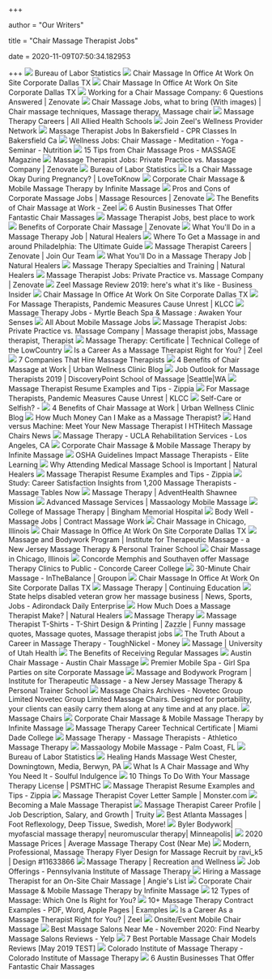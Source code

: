 +++
        
author = "Our Writers"
        
title = "Chair Massage Therapist Jobs"
        
date = 2020-11-09T07:50:34.182953
        
+++
[ ![](https://www.bls.gov/ooh/images/15365.jpg)](https://www.bls.gov/ooh/images/15365.jpg) Bureau of Labor Statistics
[ ![](https://cdn.shortpixel.ai/client/q_glossy,ret_img,w_300,h_253/https://massageintegration.com/wp-content/uploads/2020/02/Chair-Massage-Therapist-Mobile-Corporate-Massage-At-Work-Dallas-Austin-Houston-San-Antonio-TX.jpg)](https://cdn.shortpixel.ai/client/q_glossy,ret_img,w_300,h_253/https://massageintegration.com/wp-content/uploads/2020/02/Chair-Massage-Therapist-Mobile-Corporate-Massage-At-Work-Dallas-Austin-Houston-San-Antonio-TX.jpg) Chair Massage In Office At Work On Site Corporate Dallas TX
[ ![](https://cdn.shortpixel.ai/client/q_glossy,ret_img/https://massageintegration.com/wp-content/uploads/2020/02/Chair-Massage-Corporate-Massage-In-Office.jpg)](https://cdn.shortpixel.ai/client/q_glossy,ret_img/https://massageintegration.com/wp-content/uploads/2020/02/Chair-Massage-Corporate-Massage-In-Office.jpg) Chair Massage In Office At Work On Site Corporate Dallas TX
[ ![](https://cdn2.hubspot.net/hubfs/455982/Chair%20Massage%20Images/January-11.jpg)](https://cdn2.hubspot.net/hubfs/455982/Chair%20Massage%20Images/January-11.jpg) Working for a Chair Massage Company: 6 Questions Answered | Zenovate
[ ![](https://i.pinimg.com/originals/29/30/bf/2930bf28e6627129125a113adb55e761.jpg)](https://i.pinimg.com/originals/29/30/bf/2930bf28e6627129125a113adb55e761.jpg) Chair Massage Jobs, what to bring (With images) | Chair massage techniques, Massage  therapy, Massage chair
[ ![](https://149469269.v2.pressablecdn.com/wp-content/uploads/2016/09/hero-massage-therapist-massage-therapy-career.jpg)](https://149469269.v2.pressablecdn.com/wp-content/uploads/2016/09/hero-massage-therapist-massage-therapy-career.jpg) Massage Therapy Careers | All Allied Health Schools
[ ![](https://inhome.zeel.com/static/media/default.c66c53a8.jpg)](https://inhome.zeel.com/static/media/default.c66c53a8.jpg) Join Zeel's Wellness Provider Network
[ ![](http://www.bakersfieldcpr.net/wp-content/uploads/2014/11/Massage-Therapy-Jobs-In-Bakersfield-Ca.jpg)](http://www.bakersfieldcpr.net/wp-content/uploads/2014/11/Massage-Therapy-Jobs-In-Bakersfield-Ca.jpg) Massage Therapist Jobs In Bakersfield - CPR Classes In Bakersfield Ca
[ ![](http://www.stressrecess.com/wp-content/uploads/2012/10/stress-recess-chair-massage-therapists-team-dasani.jpg)](http://www.stressrecess.com/wp-content/uploads/2012/10/stress-recess-chair-massage-therapists-team-dasani.jpg) Wellness Jobs: Chair Massage - Meditation - Yoga - Seminar - Nutrition
[ ![](https://cdn.massagemag.com/wordpress/wp-content/uploads/chairmassagaemain-web.jpg)](https://cdn.massagemag.com/wordpress/wp-content/uploads/chairmassagaemain-web.jpg) 15 Tips from Chair Massage Pros - MASSAGE Magazine
[ ![](https://cdn2.hubspot.net/hubfs/455982/Chair%20Massage%20Images/therapists1.png)](https://cdn2.hubspot.net/hubfs/455982/Chair%20Massage%20Images/therapists1.png) Massage Therapist Jobs: Private Practice vs. Massage Company | Zenovate
[ ![](https://www.bls.gov/ooh/images/2579.jpg)](https://www.bls.gov/ooh/images/2579.jpg) Bureau of Labor Statistics
[ ![](https://cf.ltkcdn.net/pregnancy/images/orig/246925-1600x1030-chair-massage-okay-during-pregnancy.jpg)](https://cf.ltkcdn.net/pregnancy/images/orig/246925-1600x1030-chair-massage-okay-during-pregnancy.jpg) Is a Chair Massage Okay During Pregnancy? | LoveToKnow
[ ![](https://www.infinitemassage.com/wp-content/uploads/2018/12/massage_meeting-1.jpg)](https://www.infinitemassage.com/wp-content/uploads/2018/12/massage_meeting-1.jpg) Corporate Chair Massage & Mobile Massage Therapy by Infinite Massage
[ ![](https://cdn2.hubspot.net/hub/455982/file-2404749378.png)](https://cdn2.hubspot.net/hub/455982/file-2404749378.png) Pros and Cons of Corporate Massage Jobs | Massage Resources | Zenovate
[ ![](https://www.zeel.com/blog/wp-content/uploads/2017/05/zeel-massage-corporate-chair-massage1.jpg)](https://www.zeel.com/blog/wp-content/uploads/2017/05/zeel-massage-corporate-chair-massage1.jpg) The Benefits of Chair Massage at Work - Zeel
[ ![](https://austinot.com/wp-content/uploads/2019/01/Serenity-Wellness-Mobile-Massage-Therapists.jpg)](https://austinot.com/wp-content/uploads/2019/01/Serenity-Wellness-Mobile-Massage-Therapists.jpg) 6 Austin Businesses That Offer Fantastic Chair Massages
[ ![](https://static.wixstatic.com/media/ffc3c2_6fcfc92f1acc499aa2c30ee8313291c3~mv2_d_2550_3230_s_4_2.png/v1/crop/x_0,y_237,w_2550,h_1674/fill/w_560,h_368,al_c,q_85,usm_0.66_1.00_0.01/ffc3c2_6fcfc92f1acc499aa2c30ee8313291c3~mv2_d_2550_3230_s_4_2.webp)](https://static.wixstatic.com/media/ffc3c2_6fcfc92f1acc499aa2c30ee8313291c3~mv2_d_2550_3230_s_4_2.png/v1/crop/x_0,y_237,w_2550,h_1674/fill/w_560,h_368,al_c,q_85,usm_0.66_1.00_0.01/ffc3c2_6fcfc92f1acc499aa2c30ee8313291c3~mv2_d_2550_3230_s_4_2.webp) Massage Therapist Jobs, best place to work
[ ![](https://cdn2.hubspot.net/hubfs/455982/Benefits%20of%20Corporate%20Chair%20Massage_%20Whats%20in%20It%20for%20You_.png)](https://cdn2.hubspot.net/hubfs/455982/Benefits%20of%20Corporate%20Chair%20Massage_%20Whats%20in%20It%20for%20You_.png) Benefits of Corporate Chair Massage | Zenovate
[ ![](https://149472197.v2.pressablecdn.com/wp-content/uploads/2020/01/massage-chair.png)](https://149472197.v2.pressablecdn.com/wp-content/uploads/2020/01/massage-chair.png) What You'll Do in a Massage Therapy Job | Natural Healers
[ ![](https://www.phillymag.com/wp-content/uploads/sites/3/2020/02/Haven-Wellness-Center-featured.jpg)](https://www.phillymag.com/wp-content/uploads/sites/3/2020/02/Haven-Wellness-Center-featured.jpg) Where To Get a Massage in and around Philadelphia: The Ultimate Guide
[ ![](https://zenovate.com/wp-content/uploads/2019/09/subsidized3.png)](https://zenovate.com/wp-content/uploads/2019/09/subsidized3.png) Massage Therapist Careers | Zenovate | Join Our Team
[ ![](https://149405756.v2.pressablecdn.com/wp-content/uploads/2020/01/massage-therapist-at-front-desk-in-spa-office-750x350-1.jpg)](https://149405756.v2.pressablecdn.com/wp-content/uploads/2020/01/massage-therapist-at-front-desk-in-spa-office-750x350-1.jpg) What You'll Do in a Massage Therapy Job | Natural Healers
[ ![](https://149472197.v2.pressablecdn.com/wp-content/uploads/2020/01/massage-therapist-massaging-patients-leg-1200x628-1.jpg)](https://149472197.v2.pressablecdn.com/wp-content/uploads/2020/01/massage-therapist-massaging-patients-leg-1200x628-1.jpg) Massage Therapy Specialties and Training | Natural Healers
[ ![](https://cdn2.hubspot.net/hubfs/455982/Chair%20Massage%20Images/therapists2.png)](https://cdn2.hubspot.net/hubfs/455982/Chair%20Massage%20Images/therapists2.png) Massage Therapist Jobs: Private Practice vs. Massage Company | Zenovate
[ ![](https://i.insider.com/5cfad5b211e205413221d5b6?width=1107&format=jpeg)](https://i.insider.com/5cfad5b211e205413221d5b6?width=1107&format=jpeg) Zeel Massage Review 2019: here's what it's like - Business Insider
[ ![](https://massageintegration.com/wp-content/uploads/2018/09/Corporate-Chair-Massage-In-Office-At-Work-Events-Dallas-TX.jpg)](https://massageintegration.com/wp-content/uploads/2018/09/Corporate-Chair-Massage-In-Office-At-Work-Events-Dallas-TX.jpg) Chair Massage In Office At Work On Site Corporate Dallas TX
[ ![](https://www.klcc.org/sites/klcc/files/202004/BeckySmith01.jpg)](https://www.klcc.org/sites/klcc/files/202004/BeckySmith01.jpg) For Massage Therapists, Pandemic Measures Cause Unrest | KLCC
[ ![](http://www.awakenyoursensesspa.com/wp-content/uploads/2014/08/feaIMG32f.png)](http://www.awakenyoursensesspa.com/wp-content/uploads/2014/08/feaIMG32f.png) Massage Therapy Jobs - Myrtle Beach Spa & Massage : Awaken Your Senses
[ ![](https://www.massage-education.com/images/w-neck-stretch-2.jpg)](https://www.massage-education.com/images/w-neck-stretch-2.jpg) All About Mobile Massage Jobs
[ ![](https://i.pinimg.com/originals/e1/17/31/e11731fee6b43e99f729925725a01395.png)](https://i.pinimg.com/originals/e1/17/31/e11731fee6b43e99f729925725a01395.png) Massage Therapist Jobs: Private Practice vs. Massage Company | Massage  therapist jobs, Massage therapist, Therapist
[ ![](https://www.tcl.edu/wp-content/uploads/2016/11/iStock-688104440small.jpg)](https://www.tcl.edu/wp-content/uploads/2016/11/iStock-688104440small.jpg) Massage Therapy: Certificate | Technical College of the LowCountry
[ ![](https://www.zeel.com/blog/wp-content/uploads/2015/08/zmtblog-1280x720.png)](https://www.zeel.com/blog/wp-content/uploads/2015/08/zmtblog-1280x720.png) Is a Career As a Massage Therapist Right for You? | Zeel
[ ![](https://www.natural-therapy.com/wp-content/uploads/2018/08/bigstock-Woman-having-relaxing-Asian-ma-88321517.jpg)](https://www.natural-therapy.com/wp-content/uploads/2018/08/bigstock-Woman-having-relaxing-Asian-ma-88321517.jpg) 7 Companies That Hire Massage Therapists
[ ![](https://25x7fs2fol7zs4bapm0ptn1b-wpengine.netdna-ssl.com/wp-content/uploads/2018/02/BlogBody_ChairMassage_1.jpg)](https://25x7fs2fol7zs4bapm0ptn1b-wpengine.netdna-ssl.com/wp-content/uploads/2018/02/BlogBody_ChairMassage_1.jpg) 4 Benefits of Chair Massage at Work | Urban Wellness Clinic Blog
[ ![](https://discoverypointschoolofmassage.com/wp-content/uploads/2019/02/2019_job_outlook_massage_therapists.jpg)](https://discoverypointschoolofmassage.com/wp-content/uploads/2019/02/2019_job_outlook_massage_therapists.jpg) Job Outlook for Massage Therapists 2019 | DiscoveryPoint School of Massage |Seattle|WA
[ ![](https://media.zippia.com/resume-examples/massage-therapist-2.svg)](https://media.zippia.com/resume-examples/massage-therapist-2.svg) Massage Therapist Resume Examples and Tips - Zippia
[ ![](https://mediad.publicbroadcasting.net/p/klcc/files/styles/x_large/public/202004/HeartTruthMassageNIH.jpg)](https://mediad.publicbroadcasting.net/p/klcc/files/styles/x_large/public/202004/HeartTruthMassageNIH.jpg) For Massage Therapists, Pandemic Measures Cause Unrest | KLCC
[ ![](https://i.pinimg.com/originals/0c/95/6a/0c956a64233822f7928e111a3457c56e.jpg)](https://i.pinimg.com/originals/0c/95/6a/0c956a64233822f7928e111a3457c56e.jpg) Self-Care or Selfish? -
[ ![](https://25x7fs2fol7zs4bapm0ptn1b-wpengine.netdna-ssl.com/wp-content/uploads/2018/02/BlogBody_ChairMassage_2.jpg)](https://25x7fs2fol7zs4bapm0ptn1b-wpengine.netdna-ssl.com/wp-content/uploads/2018/02/BlogBody_ChairMassage_2.jpg) 4 Benefits of Chair Massage at Work | Urban Wellness Clinic Blog
[ ![](https://www.natural-therapy.com/wp-content/uploads/2018/10/bigstock-Closeup-hands-of-beauty-therap-250131877.jpg)](https://www.natural-therapy.com/wp-content/uploads/2018/10/bigstock-Closeup-hands-of-beauty-therap-250131877.jpg) How Much Money Can I Make as a Massage Therapist?
[ ![](https://www.hitechmassagechairs.com/images/smc-6850-4.jpg)](https://www.hitechmassagechairs.com/images/smc-6850-4.jpg) Hand versus Machine: Meet Your New Massage Therapist I HTHitech Massage  Chairs News
[ ![](https://www.uclahealth.org/rehab/images/pagephotos/MASSAGETHERAPY.JPG)](https://www.uclahealth.org/rehab/images/pagephotos/MASSAGETHERAPY.JPG) Massage Therapy - UCLA Rehabilitation Services - Los Angeles, CA
[ ![](https://www.infinitemassage.com/wp-content/uploads/2018/12/gallery2.jpg)](https://www.infinitemassage.com/wp-content/uploads/2018/12/gallery2.jpg) Corporate Chair Massage & Mobile Massage Therapy by Infinite Massage
[ ![](https://www.elitecme.com/wp-content/uploads/2020/05/Massage900x500.jpg)](https://www.elitecme.com/wp-content/uploads/2020/05/Massage900x500.jpg) OSHA Guidelines Impact Massage Therapists - Elite Learning
[ ![](https://149451176.v2.pressablecdn.com/wp-content/uploads/2020/01/medical-massage-750x350-1.jpg)](https://149451176.v2.pressablecdn.com/wp-content/uploads/2020/01/medical-massage-750x350-1.jpg) Why Attending Medical Massage School is Important | Natural Healers
[ ![](https://media.zippia.com/resume-examples/massage-therapist-9.svg)](https://media.zippia.com/resume-examples/massage-therapist-9.svg) Massage Therapist Resume Examples and Tips - Zippia
[ ![](https://massagetablesnow.com/product_images/uploaded_images/chart10-employstatus-i.jpg)](https://massagetablesnow.com/product_images/uploaded_images/chart10-employstatus-i.jpg) Study: Career Satisfaction Insights from 1,200 Massage Therapists - Massage  Tables Now
[ ![](https://www.adventhealth.com/sites/default/files/styles/fc_800x533/public/media/eden-spa-hot-stone-massage_4256x2832px_0.jpg?h=265e640d&itok=KuEJq1_H)](https://www.adventhealth.com/sites/default/files/styles/fc_800x533/public/media/eden-spa-hot-stone-massage_4256x2832px_0.jpg?h=265e640d&itok=KuEJq1_H) Massage Therapy | AdventHealth Shawnee Mission
[ ![](https://massaology.com/assets/images/main/massage-therapist-jobs.jpg)](https://massaology.com/assets/images/main/massage-therapist-jobs.jpg) Advanced Massage Services | Massaology Mobile Massage
[ ![](https://www.binghammemorial.org/Images/Big/massage-therapy-banner20170407024753.jpg)](https://www.binghammemorial.org/Images/Big/massage-therapy-banner20170407024753.jpg) College of Massage Therapy | Bingham Memorial Hospital
[ ![](https://www.bodywelltherapy.com/wp-content/uploads/2016/02/Corporate-Massage-Slider-3-Final.jpg)](https://www.bodywelltherapy.com/wp-content/uploads/2016/02/Corporate-Massage-Slider-3-Final.jpg) Body Well - Massage Jobs | Contract Massage Work
[ ![](https://lodochairmassage.com/userfiles/1463/images/massage-thumb-1.jpg)](https://lodochairmassage.com/userfiles/1463/images/massage-thumb-1.jpg) Chair Massage in Chicago, Illinois
[ ![](https://cdn.shortpixel.ai/client/q_glossy,ret_img,w_300,h_253/https://massageintegration.com/wp-content/uploads/2020/02/Corporate-Chair-Massage-In-Office-At-Work-Dallas-Fort-Worth-Houston-Austin-San-Antonio-TX-by-Massage-Integration-300x253.jpg)](https://cdn.shortpixel.ai/client/q_glossy,ret_img,w_300,h_253/https://massageintegration.com/wp-content/uploads/2020/02/Corporate-Chair-Massage-In-Office-At-Work-Dallas-Fort-Worth-Houston-Austin-San-Antonio-TX-by-Massage-Integration-300x253.jpg) Chair Massage In Office At Work On Site Corporate Dallas TX
[ ![](https://massageprogram.com/wp-content/uploads/2019/09/70577461_579466589257771_3422520259767173120_o.jpg)](https://massageprogram.com/wp-content/uploads/2019/09/70577461_579466589257771_3422520259767173120_o.jpg) Massage and Bodywork Program | Institute for Therapeutic Massage - a New  Jersey Massage Therapy & Personal Trainer School
[ ![](https://lodochairmassage.com/userfiles/1463/images/service-office-chair-massage.jpg)](https://lodochairmassage.com/userfiles/1463/images/service-office-chair-massage.jpg) Chair Massage in Chicago, Illinois
[ ![](https://www.concorde.edu/wp-content/uploads/2015/10/Career-Profile_Massage-Therapy.jpg)](https://www.concorde.edu/wp-content/uploads/2015/10/Career-Profile_Massage-Therapy.jpg) Concorde Memphis and Southaven offer Massage Therapy Clinics to Public -  Concorde Career College
[ ![](https://img.grouponcdn.com/deal/hVsT4SE6Qt8i3Lp5jbwUcn/134544976-2115x1269/v1/c700x420.jpg)](https://img.grouponcdn.com/deal/hVsT4SE6Qt8i3Lp5jbwUcn/134544976-2115x1269/v1/c700x420.jpg) 30-Minute Chair Massage - InTheBalance | Groupon
[ ![](https://cdn.shortpixel.ai/client/q_glossy,ret_img/https://massageintegration.com/wp-content/uploads/2020/02/Massage-At-Work-Chair-Massage-Corporate-Massage-Dallas-Fort-Worth-Austin-Houston-San-Antonio-TX.jpg)](https://cdn.shortpixel.ai/client/q_glossy,ret_img/https://massageintegration.com/wp-content/uploads/2020/02/Massage-At-Work-Chair-Massage-Corporate-Massage-Dallas-Fort-Worth-Austin-Houston-San-Antonio-TX.jpg) Chair Massage In Office At Work On Site Corporate Dallas TX
[ ![](https://cod.edu/_resources/img/hero/massage-therapy.jpg)](https://cod.edu/_resources/img/hero/massage-therapy.jpg) Massage Therapy | Continuing Education
[ ![](https://ogden_images.s3.amazonaws.com/www.adirondackdailyenterprise.com/images/2018/06/07095837/HassKelly1806GH_sm-560x840.jpg)](https://ogden_images.s3.amazonaws.com/www.adirondackdailyenterprise.com/images/2018/06/07095837/HassKelly1806GH_sm-560x840.jpg) State helps disabled veteran grow her massage business | News, Sports, Jobs  - Adirondack Daily Enterprise
[ ![](https://149472197.v2.pressablecdn.com/wp-content/uploads/2020/01/male-massage-therapist-giving-massage-to-male-patron-1200x628-1.jpg)](https://149472197.v2.pressablecdn.com/wp-content/uploads/2020/01/male-massage-therapist-giving-massage-to-male-patron-1200x628-1.jpg) How Much Does a Massage Therapist Make? | Natural Healers
[ ![](https://www.asirecreation.org/images/spring-2020/massage-therapy-banner.jpg)](https://www.asirecreation.org/images/spring-2020/massage-therapy-banner.jpg) Massage Therapy
[ ![](https://i.pinimg.com/236x/ed/ca/fe/edcafe3391b3ecbc10eaa762d24a2144.jpg)](https://i.pinimg.com/236x/ed/ca/fe/edcafe3391b3ecbc10eaa762d24a2144.jpg) Massage Therapist T-Shirts - T-Shirt Design & Printing | Zazzle | Funny  massage quotes, Massage quotes, Massage therapist jobs
[ ![](https://usercontent1.hubstatic.com/15058524_f120.jpg)](https://usercontent1.hubstatic.com/15058524_f120.jpg) The Truth About a Career in Massage Therapy - ToughNickel - Money
[ ![](https://healthcare.utah.edu/orthopaedics/_images/massage.jpg)](https://healthcare.utah.edu/orthopaedics/_images/massage.jpg) Massage | University of Utah Health
[ ![](https://wekneadyou.com/wp-content/uploads/2016/09/imageedit_37_8338900107.jpg)](https://wekneadyou.com/wp-content/uploads/2016/09/imageedit_37_8338900107.jpg) The Benefits of Receiving Regular Massages
[ ![](http://austinchairmassage.com/uploads/3/4/4/8/34483466/3929399_orig.jpg)](http://austinchairmassage.com/uploads/3/4/4/8/34483466/3929399_orig.jpg) Austin Chair Massage - Austin Chair Massage
[ ![](https://www.premiermobilespa.com/images/convention-massage-event.png)](https://www.premiermobilespa.com/images/convention-massage-event.png) Premier Mobile Spa - Girl Spa Parties on site Corporate Massage
[ ![](https://massageprogram.com/wp-content/uploads/2019/09/massage-school-nj.png)](https://massageprogram.com/wp-content/uploads/2019/09/massage-school-nj.png) Massage and Bodywork Program | Institute for Therapeutic Massage - a New  Jersey Massage Therapy & Personal Trainer School
[ ![](https://novetecmed.com/wp-content/uploads/2018/12/MASSAGE-CHAIR-COMBINED.jpg)](https://novetecmed.com/wp-content/uploads/2018/12/MASSAGE-CHAIR-COMBINED.jpg) Massage Chairs Archives - Novetec Group Limited Novetec Group Limited Massage  Chairs. Designed for portability, your clients can easily carry them along  at any time and at any place.
[ ![](https://www.earthlite.com/media/blog/uploads/2012/03/massage-chair.jpg)](https://www.earthlite.com/media/blog/uploads/2012/03/massage-chair.jpg) Massage Chairs
[ ![](https://www.infinitemassage.com/wp-content/uploads/2018/12/gallery9.jpg)](https://www.infinitemassage.com/wp-content/uploads/2018/12/gallery9.jpg) Corporate Chair Massage & Mobile Massage Therapy by Infinite Massage
[ ![](https://www.mdc.edu/massagetherapy/img/massage.jpg)](https://www.mdc.edu/massagetherapy/img/massage.jpg) Massage Therapy Career Technical Certificate | Miami Dade College
[ ![](https://www.athletico.com/wp-content/uploads/2018/05/Overlays_640x28838.jpg)](https://www.athletico.com/wp-content/uploads/2018/05/Overlays_640x28838.jpg) Massage Therapy - Massage Therapists - Athletico Massage Therapy
[ ![](https://massaology.com/assets/images/locations/palm-coast-massage-therapist.jpeg)](https://massaology.com/assets/images/locations/palm-coast-massage-therapist.jpeg) Massaology Mobile Massage - Palm Coast, FL
[ ![](https://www.bls.gov/ooh/images/2582.jpg)](https://www.bls.gov/ooh/images/2582.jpg) Bureau of Labor Statistics
[ ![](https://hhmassage.com/wp-content/uploads/2018/11/healing-hands-massage-workplace-chair-massage.jpg)](https://hhmassage.com/wp-content/uploads/2018/11/healing-hands-massage-workplace-chair-massage.jpg) Healing Hands Massage West Chester, Downingtown, Media, Berwyn, PA
[ ![](https://www.soulfulindulgence.com/wp-content/uploads/2019/04/what-is-on-site-chair-massage.jpg)](https://www.soulfulindulgence.com/wp-content/uploads/2019/04/what-is-on-site-chair-massage.jpg) What Is A Chair Massage and Why You Need It - Soulful Indulgence
[ ![](https://psmthc.com/wp-content/uploads/2014/09/massage.jpg)](https://psmthc.com/wp-content/uploads/2014/09/massage.jpg) 10 Things To Do With Your Massage Therapy License | PSMTHC
[ ![](https://media.zippia.com/resume-examples/massage-therapist-7.svg)](https://media.zippia.com/resume-examples/massage-therapist-7.svg) Massage Therapist Resume Examples and Tips - Zippia
[ ![](https://coda.newjobs.com/api/imagesproxy/ms/seo-media/us/cover-letter-images/cover-letter-massage-therapist.jpg)](https://coda.newjobs.com/api/imagesproxy/ms/seo-media/us/cover-letter-images/cover-letter-massage-therapist.jpg) Massage Therapist Cover Letter Sample | Monster.com
[ ![](https://www.natural-therapy.com/wp-content/uploads/2018/12/bigstock-Male-Physical-Therapist-Massag-255067915.jpg)](https://www.natural-therapy.com/wp-content/uploads/2018/12/bigstock-Male-Physical-Therapist-Massag-255067915.jpg) Becoming a Male Massage Therapist
[ ![](https://d31u95r9ywbjex.cloudfront.net/sites/default/files/styles/width_320/public/iStock_000009438264XSmall.jpg?itok=afZf3WY8)](https://d31u95r9ywbjex.cloudfront.net/sites/default/files/styles/width_320/public/iStock_000009438264XSmall.jpg?itok=afZf3WY8) Massage Therapist Career Profile | Job Description, Salary, and Growth |  Truity
[ ![](https://www.treatyourfeetbuckhead.com/wp-content/uploads/2016/01/chair-massage.jpg)](https://www.treatyourfeetbuckhead.com/wp-content/uploads/2016/01/chair-massage.jpg) Best Atlanta Massages | Foot Reflexology, Deep Tissue, Swedish, More!
[ ![](https://static.wixstatic.com/media/b372b92fb8004561ad052d00951644d6.jpg/v1/fill/w_748,h_470,al_c,q_80,usm_0.66_1.00_0.01/b372b92fb8004561ad052d00951644d6.webp)](https://static.wixstatic.com/media/b372b92fb8004561ad052d00951644d6.jpg/v1/fill/w_748,h_470,al_c,q_80,usm_0.66_1.00_0.01/b372b92fb8004561ad052d00951644d6.webp) Byler Bodywork| myofascial massage therapy| neuromuscular therapy|  Minneapolis|
[ ![](http://cdn.thervo.com/assets/images/content/thervo-woman-laying-on-massage-table-getting-her-back-tension-released.jpg)](http://cdn.thervo.com/assets/images/content/thervo-woman-laying-on-massage-table-getting-her-back-tension-released.jpg) 2020 Massage Prices | Average Massage Therapy Cost (Near Me)
[ ![](https://dcassetcdn.com/design_img/2209010/195594/195594_11633866_2209010_2a24348f_image.png)](https://dcassetcdn.com/design_img/2209010/195594/195594_11633866_2209010_2a24348f_image.png) Modern, Professional, Massage Therapy Flyer Design for Massage Recruit by  ravi_k5 | Design #11633866
[ ![](http://recwell.umn.edu/sites/recwell.dl.umn.edu/files/styles/slider/public/massage-therapy-bannerimage.png?itok=nxyKHaKp)](http://recwell.umn.edu/sites/recwell.dl.umn.edu/files/styles/slider/public/massage-therapy-bannerimage.png?itok=nxyKHaKp) Massage Therapy | Recreation and Wellness
[ ![](http://pamassage.com/uploads/3/4/0/2/34027549/editor/dragonflies-salon.jpg?1553268704)](http://pamassage.com/uploads/3/4/0/2/34027549/editor/dragonflies-salon.jpg?1553268704) Job Offerings - Pennsylvania Institute of Massage Therapy
[ ![](https://media.angieslist.com/s3fs-public/styles/widescreen_large/public/massage-therapy.jpg?itok=eE83hQAa)](https://media.angieslist.com/s3fs-public/styles/widescreen_large/public/massage-therapy.jpg?itok=eE83hQAa) Hiring a Massage Therapist for an On-Site Chair Massage | Angie's List
[ ![](https://www.infinitemassage.com/wp-content/uploads/2018/12/gallery6.jpg)](https://www.infinitemassage.com/wp-content/uploads/2018/12/gallery6.jpg) Corporate Chair Massage & Mobile Massage Therapy by Infinite Massage
[ ![](https://post.medicalnewstoday.com/wp-content/uploads/2020/09/stone_massage_woman-732x549-thumbnail.jpg)](https://post.medicalnewstoday.com/wp-content/uploads/2020/09/stone_massage_woman-732x549-thumbnail.jpg) 12 Types of Massage: Which One Is Right for You?
[ ![](https://images.examples.com/wp-content/uploads/2018/09/Event-Massage-Therapy-Services-Contract-Template-and-Billing-Form-Example.jpg)](https://images.examples.com/wp-content/uploads/2018/09/Event-Massage-Therapy-Services-Contract-Template-and-Billing-Form-Example.jpg) 10+ Massage Therapy Contract Examples - PDF, Word, Apple Pages | Examples
[ ![](https://www.zeel.com/blog/wp-content/uploads/2018/06/ZMT_recru_4.jpg)](https://www.zeel.com/blog/wp-content/uploads/2018/06/ZMT_recru_4.jpg) Is a Career As a Massage Therapist Right for You? | Zeel
[ ![](https://appleton-therapies-llc.abmp.com/images/CORPORATE-CHAIR-MASSAGE-SPECIALS%5B3410%5D.png)](https://appleton-therapies-llc.abmp.com/images/CORPORATE-CHAIR-MASSAGE-SPECIALS%5B3410%5D.png) Onsite/Event Mobile Chair Massage
[ ![](https://s3-media0.fl.yelpcdn.com/bphoto/AifqhLH2m_YKw70bj0MnUw/ls.jpg)](https://s3-media0.fl.yelpcdn.com/bphoto/AifqhLH2m_YKw70bj0MnUw/ls.jpg) Best Massage Salons Near Me - November 2020: Find Nearby Massage Salons  Reviews - Yelp
[ ![](https://www.healthnerdy.com/wp-content/uploads/2018/10/Portable-Chairs.png)](https://www.healthnerdy.com/wp-content/uploads/2018/10/Portable-Chairs.png) 7 Best Portable Massage Chair Models Reviews [May 2019 TEST]
[ ![](http://cimt.edu/wp-content/uploads/2017/09/cascading_chair_massage.jpg)](http://cimt.edu/wp-content/uploads/2017/09/cascading_chair_massage.jpg) Colorado Institute of Massage Therapy - Colorado Institute of Massage  Therapy
[ ![](https://austinot.com/wp-content/uploads/2019/01/Zen-Well-Chair-Massage.jpg)](https://austinot.com/wp-content/uploads/2019/01/Zen-Well-Chair-Massage.jpg) 6 Austin Businesses That Offer Fantastic Chair Massages
